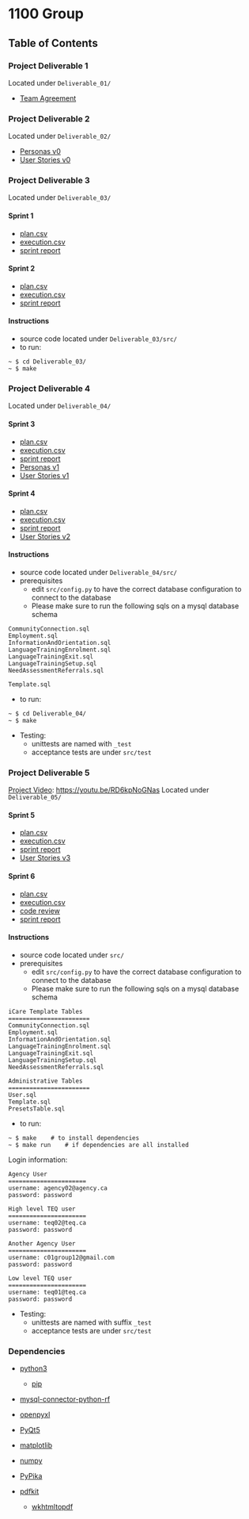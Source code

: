 # 1100 Group

## Table of Contents

### Project Deliverable 1
Located under `Deliverable_01/`
 - [Team Agreement](https://github.com/CSCC01/Team12/blob/master/Deliverable_01/C01_Team_Agreement.pdf)

### Project Deliverable 2
Located under `Deliverable_02/`
 - [Personas v0](https://github.com/CSCC01/Team12/blob/master/Deliverable_02/personas_v0.pdf)
 - [User Stories v0](https://github.com/CSCC01/Team12/blob/master/Deliverable_02/user_stories_v0.pdf)

### Project Deliverable 3
Located under `Deliverable_03/`
#### Sprint 1
 - [plan.csv](https://github.com/CSCC01/Team12/blob/master/Deliverable_03/backlog/sprint01/plan.csv)
 - [execution.csv](https://github.com/CSCC01/Team12/blob/master/Deliverable_03/backlog/sprint01/execution.csv)
 - [sprint report](https://github.com/CSCC01/Team12/blob/master/Deliverable_03/backlog/sprint01/sprint_report_01.pdf)

#### Sprint 2
 - [plan.csv](https://github.com/CSCC01/Team12/blob/master/Deliverable_03/backlog/sprint02/plan.csv)
 - [execution.csv](https://github.com/CSCC01/Team12/blob/master/Deliverable_03/backlog/sprint02/execution.csv)
 - [sprint report](https://github.com/CSCC01/Team12/blob/master/Deliverable_03/backlog/sprint02/sprint_report_02.pdf)

#### Instructions
 - source code located under `Deliverable_03/src/`
 - to run:
```
~ $ cd Deliverable_03/
~ $ make
```

### Project Deliverable 4
Located under `Deliverable_04/`
#### Sprint 3
 - [plan.csv](https://github.com/CSCC01/Team12/blob/master/Deliverable_04/backlog/sprint03/plan.csv)
 - [execution.csv](https://github.com/CSCC01/Team12/blob/master/Deliverable_04/backlog/sprint03/execution.csv)
 - [sprint report](https://github.com/CSCC01/Team12/blob/master/Deliverable_04/backlog/sprint03/sprint_report_03.pdf)
 - [Personas v1](https://github.com/CSCC01/Team12/blob/master/Deliverable_04/backlog/sprint03/personas_v1.pdf)
 - [User Stories v1](https://github.com/CSCC01/Team12/blob/master/Deliverable_04/backlog/sprint03/user_stories_v1.pdf)

#### Sprint 4
 - [plan.csv](https://github.com/CSCC01/Team12/blob/master/Deliverable_04/backlog/sprint04/plan.csv)
 - [execution.csv](https://github.com/CSCC01/Team12/blob/master/Deliverable_04/backlog/sprint04/execution.csv)
 - [sprint report](https://github.com/CSCC01/Team12/blob/master/Deliverable_04/backlog/sprint04/sprint_report_04.pdf)
 - [User Stories v2](https://github.com/CSCC01/Team12/blob/master/Deliverable_04/backlog/sprint04/user_stories_v2.pdf)

#### Instructions
 - source code located under `Deliverable_04/src/`
 - prerequisites
    - edit `src/config.py` to have the correct database configuration to connect to the database
    - Please make sure to run the following sqls on a mysql database schema
```
CommunityConnection.sql
Employment.sql
InformationAndOrientation.sql
LanguageTrainingEnrolment.sql
LanguageTrainingExit.sql
LanguageTrainingSetup.sql
NeedAssessmentReferrals.sql

Template.sql
```

 - to run:
```
~ $ cd Deliverable_04/
~ $ make
```
 - Testing:
    - unittests are named with `_test`
    - acceptance tests are under `src/test`

### Project Deliverable 5
[Project Video](https://youtu.be/RD6kpNoGNas): https://youtu.be/RD6kpNoGNas
Located under `Deliverable_05/`
#### Sprint 5
 - [plan.csv](https://github.com/CSCC01/Team12/blob/master/Deliverable_05/backlog/sprint05/plan.csv)
 - [execution.csv](https://github.com/CSCC01/Team12/blob/master/Deliverable_05/backlog/sprint05/execution.csv)
 - [sprint report](https://github.com/CSCC01/Team12/blob/master/Deliverable_05/backlog/sprint05/sprint_report_05.pdf)
 - [User Stories v3](https://github.com/CSCC01/Team12/blob/master/Deliverable_05/backlog/sprint05/user_stories_v3.pdf)

#### Sprint 6
 - [plan.csv](https://github.com/CSCC01/Team12/blob/master/Deliverable_05/backlog/sprint06/plan.csv)
 - [execution.csv](https://github.com/CSCC01/Team12/blob/master/Deliverable_05/backlog/sprint06/execution.csv)
 - [code review](https://github.com/CSCC01/Team12/blob/master/Deliverable_05/backlog/sprint06/code_review.pdf)
 - [sprint report](https://github.com/CSCC01/Team12/blob/master/Deliverable_05/backlog/sprint06/sprint_report_06.pdf)

#### Instructions
 - source code located under `src/`
 - prerequisites
    - edit `src/config.py` to have the correct database configuration to connect to the database
    - Please make sure to run the following sqls on a mysql database schema
```
iCare Template Tables
=======================
CommunityConnection.sql
Employment.sql
InformationAndOrientation.sql
LanguageTrainingEnrolment.sql
LanguageTrainingExit.sql
LanguageTrainingSetup.sql
NeedAssessmentReferrals.sql

Administrative Tables
=======================
User.sql
Template.sql
PresetsTable.sql
```

 - to run:
```
~ $ make	# to install dependencies
~ $ make run	# if dependencies are all installed
```
Login information:
```
Agency User
======================
username: agency02@agency.ca
password: password

High level TEQ user
======================
username: teq02@teq.ca
password: password

Another Agency User
======================
username: c01group12@gmail.com
password: password

Low level TEQ user
======================
username: teq01@teq.ca
password: password
```

 - Testing:
    - unittests are named with suffix `_test`
    - acceptance tests are under `src/test`


### Dependencies
 - [python3](https://www.python.org/)
    - [pip](https://pypi.org/project/pip/)

 - [mysql-connector-python-rf](https://dev.mysql.com/doc/connector-python/en/connector-python-installation.html)
 - [openpyxl](https://bitbucket.org/openpyxl/openpyxl)

 - [PyQt5](https://www.riverbankcomputing.com/software/pyqt/download5)

 - [matplotlib](https://matplotlib.org/)
 - [numpy](https://www.numpy.org)
 - [PyPika](https://pypika.readthedocs.io/en/latest/1_installation.html)
 - [pdfkit](https://github.com/JazzCore/python-pdfkit)
    - [wkhtmltopdf](https://github.com/JazzCore/python-pdfkit)
